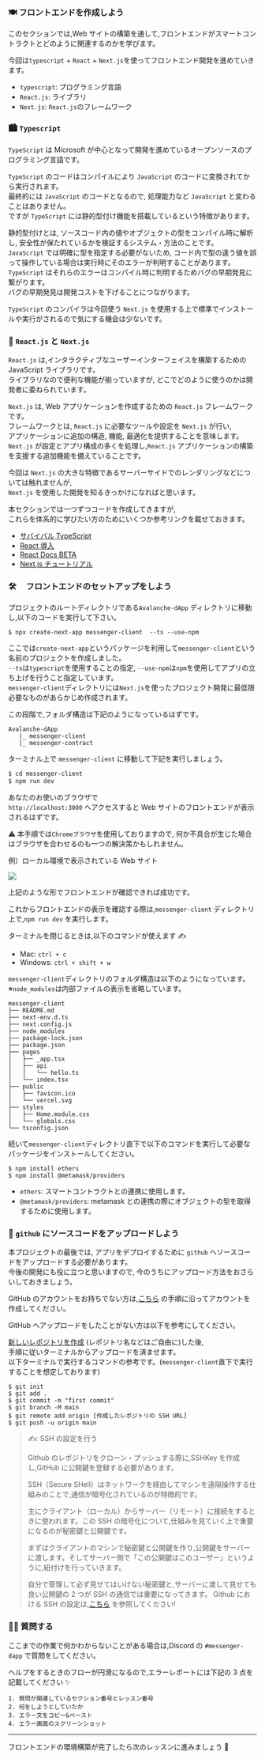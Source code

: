 ### 🍽 フロントエンドを作成しよう

このセクションでは,Web サイトの構築を通して,フロントエンドがスマートコントラクトとどのように関連するのかを学びます。

今回は`typescript` + `React` + `Next.js`を使ってフロントエンド開発を進めていきます。

- `typescript`: プログラミング言語
- `React.js`: ライブラリ
- `Next.js`: `React.js`のフレームワーク

### 🏙️ `Typescript`

`TypeScript` は Microsoft が中心となって開発を進めているオープンソースのプログラミング言語です。

`TypeScript` のコードはコンパイルにより `JavaScript` のコードに変換されてから実行されます。  
最終的には `JavaScript` のコードとなるので, 処理能力など `JavaScript` と変わることはありません。  
ですが `TypeScript` には静的型付け機能を搭載しているという特徴があります。

静的型付けとは, ソースコード内の値やオブジェクトの型をコンパイル時に解析し, 安全性が保たれているかを検証するシステム・方法のことです。  
`JavaScript` では明確に型を指定する必要がないため, コード内で型の違う値を誤って操作している場合は実行時にそのエラーが判明することがあります。  
`TypeScript` はそれらのエラーはコンパイル時に判明するためバグの早期発見に繋がります。  
バグの早期発見は開発コストを下げることにつながります。

`TypeScript` のコンパイラは今回使う `Next.js` を使用する上で標準でインストールや実行がされるので気にする機会は少ないです。

### 🎢 `React.js` と `Next.js`

`React.js` は,インタラクティブなユーザーインターフェイスを構築するための JavaScript ライブラリです。  
ライブラリなので便利な機能が揃っていますが, どこでどのように使うのかは開発者に委ねられています。

`Next.js` は, Web アプリケーションを作成するための `React.js` フレームワークです。  
フレームワークとは, `React.js` に必要なツールや設定を `Next.js` が行い,  
アプリケーションに追加の構造, 機能, 最適化を提供することを意味します。  
`Next.js` が設定とアプリ構成の多くを処理し,`React.js` アプリケーションの構築を支援する追加機能を備えていることです。

今回は `Next.js` の大きな特徴であるサーバーサイドでのレンダリングなどについては触れませんが,  
`Next.js` を使用した開発を知るきっかけになればと思います。

本セクションでは一つずつコードを作成してきますが,  
これらを体系的に学びたい方のためにいくつか参考リンクを載せておきます。

- [サバイバル TypeScript](https://typescriptbook.jp/overview)
- [React 導入](https://ja.reactjs.org/tutorial/tutorial.html)
- [React Docs BETA](https://beta.reactjs.org/learn)
- [Next.js チュートリアル](https://nextjs.org/learn/foundations/about-nextjs)

### 🛠️ 　フロントエンドのセットアップをしよう

プロジェクトのルートディレクトリである`Avalanche-dApp` ディレクトリに移動し,以下のコードを実行して下さい。

```
$ npx create-next-app messenger-client  --ts --use-npm
```

ここでは`create-next-app`というパッケージを利用して`messenger-client`という名前のプロジェクトを作成しました。  
`--ts`は`typescript`を使用することの指定, `--use-npm`は`npm`を使用してアプリの立ち上げを行うこと指定しています。  
`messenger-client`ディレクトリには`Next.js`を使ったプロジェクト開発に最低限必要なものがあらかじめ作成されます。

この段階で,フォルダ構造は下記のようになっているはずです。

```
Avalanche-dApp
   |_ messenger-client
   |_ messenger-contract
```

ターミナル上で `messenger-client` に移動して下記を実行しましょう。

```bash
$ cd messenger-client
$ npm run dev
```

あなたのお使いのブラウザで  
`http://localhost:3000`
へアクセスすると Web サイトのフロントエンドが表示されるはずです。

⚠️ 本手順では`Chromeブラウザ`を使用しておりますので, 何か不具合が生じた場合はブラウザを合わせるのも一つの解決策かもしれません。

例）ローカル環境で表示されている Web サイト

![](/public/images/AVAX-msg/section-2/2_1_1.png)

上記のような形でフロントエンドが確認できれば成功です。

これからフロントエンドの表示を確認する際は,`messenger-client` ディレクトリ上で,`npm run dev` を実行します。

ターミナルを閉じるときは,以下のコマンドが使えます ✍️

- Mac: `ctrl + c`
- Windows: `ctrl + shift + w`

`messenger-client`ディレクトリのフォルダ構造は以下のようになっています。  
※`node_modules`は内部ファイルの表示を省略しています。

```
messenger-client
├── README.md
├── next-env.d.ts
├── next.config.js
├── node_modules
├── package-lock.json
├── package.json
├── pages
│   ├── _app.tsx
│   ├── api
│   │   └── hello.ts
│   └── index.tsx
├── public
│   ├── favicon.ico
│   └── vercel.svg
├── styles
│   ├── Home.module.css
│   └── globals.css
└── tsconfig.json
```

続いて`messenger-client`ディレクトリ直下で以下のコマンドを実行して必要なパッケージをインストールしてください。

```
$ npm install ethers
$ npm install @metamask/providers
```

- `ethers`: スマートコントラクトとの連携に使用します。
- `@metamask/providers`: metamask との連携の際にオブジェクトの型を取得するために使用します。

### 🐊 `github` にソースコードをアップロードしよう

本プロジェクトの最後では, アプリをデプロイするために `github` へソースコードをアップロードする必要があります。  
今後の開発にも役に立つと思いますので, 今のうちにアップロード方法をおさらいしておきましょう。

GitHub のアカウントをお持ちでない方は,[こちら](https://qiita.com/okumurakengo/items/848f7177765cf25fcde0) の手順に沿ってアカウントを作成してください。

GitHub へアップロードをしたことがない方は以下を参考にしてください。

[新しいレポジトリを作成](https://docs.github.com/ja/get-started/quickstart/create-a-repo) (レポジトリ名などはご自由に)した後,  
手順に従いターミナルからアップロードを済ませます。  
以下ターミナルで実行するコマンドの参考です。(`messenger-client`直下で実行することを想定しております)

```
$ git init
$ git add .
$ git commit -m "first commit"
$ git branch -M main
$ git remote add origin [作成したレポジトリの SSH URL]
$ git push -u origin main
```

> ✍️: SSH の設定を行う
>
> Github のレポジトリをクローン・プッシュする際に,SSHKey を作成し,GitHub に公開鍵を登録する必要があります。
>
> SSH（Secure SHell）はネットワークを経由してマシンを遠隔操作する仕組みのことで,通信が暗号化されているのが特徴的です。
>
> 主にクライアント（ローカル）からサーバー（リモート）に接続をするときに使われます。この SSH の暗号化について,仕組みを見ていく上で重要になるのが秘密鍵と公開鍵です。
>
> まずはクライアントのマシンで秘密鍵と公開鍵を作り,公開鍵をサーバーに渡します。そしてサーバー側で「この公開鍵はこのユーザー」というように,紐付けを行っていきます。
>
> 自分で管理して必ず見せてはいけない秘密鍵と,サーバーに渡して見せても良い公開鍵の 2 つが SSH の通信では重要になってきます。
> Github における SSH の設定は,[こちら](https://docs.github.com/ja/authentication/connecting-to-github-with-ssh) を参照してください!

### 🙋‍♂️ 質問する

ここまでの作業で何かわからないことがある場合は,Discord の `#messenger-dapp` で質問をしてください。

ヘルプをするときのフローが円滑になるので,エラーレポートには下記の 3 点を記載してください ✨

```
1. 質問が関連しているセクション番号とレッスン番号
2. 何をしようとしていたか
3. エラー文をコピー&ペースト
4. エラー画面のスクリーンショット
```

---

フロントエンドの環境構築が完了したら次のレッスンに進みましょう 🎉
